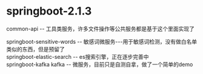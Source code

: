 # springboot-2.1.3

common-api -- 工具类服务，许多文件操作等公共服务都是基于这个里面实现了<br/>

springboot-sensitive-words -- 敏感词微服务---用于敏感词检测，没有做白名单类似的东西，但是预留了<br/>
springboot-elastic-search -- es搜索引擎，正在逐步完善中<br/>
springboot-kafka kafka -- 微服务，目前只是自测自拿，做了一个简单的demo<br/>
